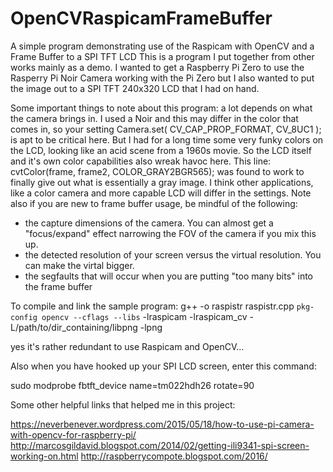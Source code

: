 # OpenCVRaspicamFrameBuffer
A simple program demonstrating use of the Raspicam with OpenCV and a Frame Buffer to a SPI TFT LCD
This is a program I put together from other works mainly as a demo. I wanted to get a Raspberry Pi Zero to use the Rasperry Pi Noir Camera working with the Pi Zero but I also wanted to put the image out to a SPI TFT 240x320 LCD that I had on hand. 

Some important things to note about this program: a lot depends on what the camera brings in. I used a Noir and this may differ in the color that comes in, so your setting 
  Camera.set( CV_CAP_PROP_FORMAT, CV_8UC1  );
is apt to be critical here. But I had for a long time some very funky colors on the LCD, looking like an acid scene from a 1960s movie. 
So the LCD itself and it's own color capabilities also wreak havoc here. This line:
 cvtColor(frame, frame2, COLOR_GRAY2BGR565);
 was found to work to finally give out what is essentially a gray image. I think other applications, like a color camera and more capable LCD will differ in the settings. 
 Note also if you are new to frame buffer usage, be mindful of the following:
  - the capture dimensions of the camera. You can almost get a "focus/expand" effect narrowing the FOV of the camera if you mix this up.
  - the detected resolution of your screen versus the virtual resolution. You can make the virtal bigger. 
  - the segfaults that will occur when you are putting "too many bits" into the frame buffer
 
 To compile and link the sample program:
 g++  -o raspistr raspistr.cpp `pkg-config opencv --cflags --libs` -lraspicam -lraspicam_cv -L/path/to/dir_containing/libpng -lpng
 
 yes it's rather redundant to use Raspicam and OpenCV...
 
 Also when you have hooked up your SPI  LCD screen, enter this command:
 
 sudo modprobe fbtft_device name=tm022hdh26 rotate=90
 
 Some other helpful links that helped me in this project:
 
 https://neverbenever.wordpress.com/2015/05/18/how-to-use-pi-camera-with-opencv-for-raspberry-pi/
 http://marcosgildavid.blogspot.com/2014/02/getting-ili9341-spi-screen-working-on.html
 http://raspberrycompote.blogspot.com/2016/
 
